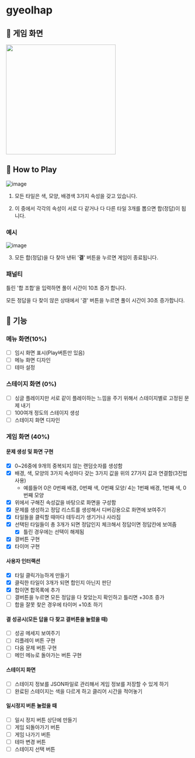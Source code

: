 # gyeolhap
## 🦊 게임 화면


<img src="https://user-images.githubusercontent.com/55867479/100044509-125a4080-2e53-11eb-89f3-5f97a0633a65.png" width="300">



## 🦊 How to Play

![image](https://user-images.githubusercontent.com/55867479/100490923-04faca00-3163-11eb-9c4b-56e94b29a62e.png)



1. 모든 타일은 색, 모양, 배경색 3가지 속성을 갖고 있습니다.

2. 이 중에서 각각의 속성이 서로 다 같거나 다 다른 타일 3개를 뽑으면 합(정답)이 됩니다.

### 예시

![image](https://user-images.githubusercontent.com/55867479/100491089-63747800-3164-11eb-9980-5533673ad4a3.png)

3. 모든 합(정답)을 다 찾아 낸뒤 '**결**' 버튼을 누르면 게임이 종료됩니다.

### 패널티 

틀린 '합 조합'을 입력하면 풀이 시간이 10초 증가 합니다.

모든 정답을 다 찾이 않은 상태에서 '결' 버튼을 누르면 풀이 시간이 30초 증가합니다.



## 🦊 기능

### 메뉴 화면(10%)
- [ ] 임시 화면 표시(Play버튼만 있음)
- [ ] 메뉴 화면 디자인
- [ ] 테마 설정

### 스테이지 화면 (0%)
- [ ] 싱글 플레이지만 서로 같이 플레이하는 느낌을 주기 위해서 스테이지별로 고정된 문제 내기
- [ ] 100여개 정도의 스테이지 생성
- [ ] 스테이지 화면 디자인

### 게임 화면 (40%)

#### 문제 생성 및 화면 구현

- [X] 0~26중에 9개의 중복되지 않는 랜덤숫자를 생성함
- [x] 배경, 색, 모양의 3가지 속성마다 갖는 3가지 값을 위의 27가지 값과 연결함(3진법 사용)
  - 예를들어 0은 0번째 배경, 0번째 색, 0번째 모양/ 4는 1번째 배경, 1번째 색, 0번째 모양
- [x] 위에서 구해진 속성값을 바탕으로 화면을 구성함
- [x] 문제를 생성하고 정답 리스트를 생성해서 디버깅용으로 화면에 보여주기
- [x] 타일들을 클릭할 때마다 테두리가 생기거나 사라짐
- [x] 선택된 타일들이 총 3개가 되면 정답인지 체크해서 정답이면 정답칸에 보여줌
  - [x] 틀린 경우에는 선택이 해제됨
- [X]  결버튼 구현
- [x] 타이머 구현

#### 사용자 인터랙션
- [X] 타일 클릭가능하게 만들기
- [X] 클릭한 타일이 3개가 되면 합인지 아닌지 판단
- [X] 합이면 합목록에 추가
- [ ] 결버튼을 누르면 모든 정답을 다 찾았는지 확인하고 틀리면 +30초 증가
- [ ] 합을 잘못 찾은 경우에 타이머 +10초 하기

#### 결 성공시(모든 답을 다 찾고 결버튼을 눌렀을 때)
- [ ] 성공 메세지 보여주기
- [ ] 리플레이 버튼 구현
- [ ] 다음 문제 버튼 구현
- [ ] 메인 메뉴로 돌아가는 버튼 구현

#### 스테이지 화면
- [ ]  스테이지 정보를 JSON파일로 관리해서 게임 정보를 저장할 수 있게 하기
- [ ]  완료된 스테이지는 색을 다르게 하고 클리어 시간을 적어놓기

#### 일시정지 버튼 눌렀을 때
- [ ] 일시 정지 버튼 상단에 만들기
- [ ] 게임 되돌아가기 버튼
- [ ] 게임 나가기 버튼
- [ ] 테마 변경 버튼
- [ ] 스테이지 선택 버튼
